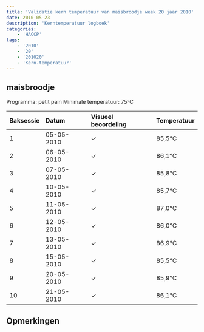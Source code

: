 ```yaml
---
title: 'Validatie kern temperatuur van maisbroodje week 20 jaar 2010'
date: 2010-05-23
description: 'Kerntemperatuur logboek'
categories:
    - 'HACCP'
tags:
    - '2010'
    - '20'
    - '201020'
    - 'Kern-temperatuur'
---
```


## maisbroodje

Programma: petit pain
Minimale temperatuur: 75°C

| Baksessie | Datum | Visueel beoordeling | Temperatuur |
|:---|:---|:---|:---|
| 1 | 05-05-2010 | &check; | 85,5°C |
| 2 | 06-05-2010 | &check; | 86,1°C |
| 3 | 07-05-2010 | &check; | 85,8°C |
| 4 | 10-05-2010 | &check; | 85,7°C |
| 5 | 11-05-2010 | &check; | 87,0°C |
| 6 | 12-05-2010 | &check; | 86,0°C |
| 7 | 13-05-2010 | &check; | 86,9°C |
| 8 | 15-05-2010 | &check; | 85,5°C |
| 9 | 20-05-2010 | &check; | 85,9°C |
| 10 | 21-05-2010 | &check; | 86,1°C |

## Opmerkingen


